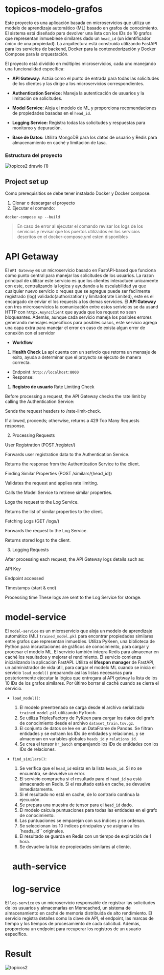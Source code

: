 # topicos-modelo-grafos
Este proyecto es una aplicación basada en microservicios que utiliza un modelo de aprendizaje automático (ML) basado en grafos de conocimiento. El sistema está diseñado para devolver una lista con los IDs de 10 grafos que representan inmueblese similares dado un `head_id` (un identificador único de una propiedad). La arquitectura está construida utilizando FastAPI para los servicios de backend, Docker para la contenedorización y Docker Compose para la orquestación.

El proyecto está dividido en múltiples microservicios, cada uno manejando una funcionalidad específica:

* **API Gateway:** Actúa como el punto de entrada para todas las solicitudes de los clientes y las dirige a los microservicios correspondientes.
* **Authentication Service:** Maneja la autenticación de usuarios y la limitación de solicitudes.
* **Model Service**: Aloja el modelo de ML y proporciona recomendaciones de propiedades basadas en el `head_id`.
* **Logging Service:** Registra todas las solicitudes y respuestas para monitoreo y depuración.

* **Base de Datos:** Utiliza MongoDB para los datos de usuario y Redis para almacenamiento en caché y limitación de tasa.

### Estructura del proyecto

![topicos2 drawio (1)](https://github.com/user-attachments/assets/fd0b0b37-8228-4b5c-abed-68bd08cf851c)


## Project set up
Como prerequisitios se debe tener instalado Docker y Docker compose.

1. Clonar o descargar el proyecto  
2. Ejecutar el comando:
```
docker-compose up --build
```
> En caso de error al ejecutar el comando revisar los logs de los servicios y revisar que los puertos utilizados en los servicios descritos en el docker-compose.yml esten disponibles

# API Getaway
El `API Gateway`  es un microservicio basado en FastAPI-based que funciona como punto central para manejar las solicitudes de los usuarios. La razon principal  de utilizar  este servicio es que los clientes interactuen unicamente con este, centralizando la logica y ayudando a la escalabilidad ya que cualquier nuevo servicio o reques que se agregue puede ser facilmente registrado (log) validado(authorization) y limitado(rate Limited), este es el encargado de enviar el los requests a los demas servicies.
El **API Gateway** con tres mircroservicios la comunicación entre estos serivicios se da usand  HTTP con `httpx.AsyncClient` que ayuda que los request no  sean bloqueantes. Además, aunque cada servicio maneja los posibles errores generando mensajes especificos para posibles casos, este servicio agrega una capa extra para manejar el error en caso de exista algun error de conexión con el servidor

  * **Workflow**
1. **Health Check** La api cuenta con un serivcio que retorna  un mensaje de exito, ayuda a determinar que el proyecto se ejecuto de manera correcta.
  * Endpoint :`http://localhost:8000`
  * Response:
1. **Registro de usuario** 
Rate Limiting Check

Before processing a request, the API Gateway checks the rate limit by calling the Authentication Service:

Sends the request headers to /rate-limit-check.

If allowed, proceeds; otherwise, returns a 429 Too Many Requests response.

2. Processing Requests

User Registration (POST /register/)

Forwards user registration data to the Authentication Service.

Returns the response from the Authentication Service to the client.

Finding Similar Properties (POST /similars/{head_id})

Validates the request and applies rate limiting.

Calls the Model Service to retrieve similar properties.

Logs the request to the Log Service.

Returns the list of similar properties to the client.

Fetching Logs (GET /logs/)

Forwards the request to the Log Service.

Returns stored logs to the client.

3. Logging Requests

After processing each request, the API Gateway logs details such as:

API Key

Endpoint accessed

Timestamps (start & end)

Processing time
These logs are sent to the Log Service for storage.

# model-service 
El `model-service` es un microservicio que aloja un modelo de aprendizaje automático (ML) `trained_model.pkl` para encontrar propiedades similares entre grafos que representan inmuebles. Utiliza PyKeen, una biblioteca de Python para incrustaciones de gráficos de conocimiento, para cargar y procesar el modelo ML. El servicio también integra Redis para almacenar en caché los resultados y mejorar el rendimiento.
El servicio comienza  inicializando la aplicación FastAPI. Utiliza el **lifespan manager** de  FastAPI, un administrador de vida útil, para cargar el modelo ML cuando se inicia el servicio `load_model()` preparando así las listas necesarias para posteriormente ejecutar la lógica que entregara al API getway la lista de los 10 IDs de los grafos similares. Por último borrar el caché cuando se cierra el servicio.

* `load_model()`:
  1. El modelo preentrenado se carga desde el archivo serializado `trained_model.pkl` utilizando PyTorch.
  2. Se utiliza TriplesFactory de PyKeen para cargar los datos del grafo de conocimiento desde el archivo `dataset_train.tsv.gz`.
  3. El conjunto de datos se lee en un DataFrame de Pandas. Se filtran entidades y se extraen los IDs de entidades y relaciones, y se almacenan en variables globales `heads_id` y `relations_id`.
  4. Se crea el tensor `hr_batch` emparejando los IDs de entidades con los IDs de relaciones.
    
* `find_similars()`:
  1. Se verifica que el `head_id` exista en la lista `heads_id`. Si no se encuentra, se devuelve un error.
  2. El servicio comprueba si el resultado para el `head_id` ya está almacenado en Redis. Si el resultado está en cache, se devuelve inmediatamente.
  3. Si el resultado no está en cache, de lo contrario continua la ejecución.
  4. Se prepara una muestra de tensor para el `head_id` dado.
  5. El modelo calcula puntuaciones para todas las entidades en el grafo de conocimiento.
  6. Las puntuaciones se emparejan con sus índices y se ordenan.
  7. Se seleccionan los 10 índices principales y se asignan a los `heads_id`` originales.
  8. El resultado se guarda en Redis con un tiempo de expiración de 1 hora.
  9. Se devuelve la lista de propiedades similares al cliente.
 
  # auth-service
  # log-service
El `log-service` es un microservicio responsable de registrar las solicitudes de los usuarios y almacenarlas en Memcached, un sistema de almacenamiento en caché de memoria distribuida de alto rendimiento. El servicio registra detalles como la clave de API, el endpoint, las marcas de tiempo y los tiempos de procesamiento de cada solicitud. Además, proporciona un endpoint para recuperar los registros de un usuario específico.

# Result 

![topicos2](https://github.com/user-attachments/assets/bf5c2f56-9306-4f98-bc4f-9037ce7bf784)
